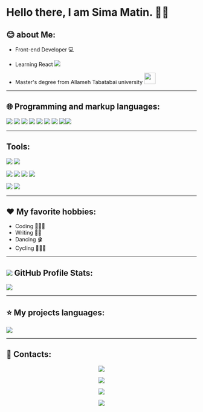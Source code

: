 # Hello there, I am Sima Matin. 🙋‍♀️

## 😊 about Me:

- Front-end Developer 💻

- Learning React ![](https://img.shields.io/badge/React_Native-20232A?style=for-the-badge&logo=react&logoColor=61DAFB)

- Master's degree from Allameh Tabatabai university <img src="https://github.com/simamatin/simamatin/blob/main/1636796188-atu-logo.jpg?raw=true" width="30px"/>

---


## 🌐 Programming and markup languages:


![](https://img.shields.io/badge/HTML5-E34F26?style=for-the-badge&logo=html5&logoColor=white) ![](https://img.shields.io/badge/CSS3-1572B6?style=for-the-badge&logo=css3&logoColor=white) ![](https://img.shields.io/badge/Sass-CC6699?style=for-the-badge&logo=sass&logoColor=white) ![](	https://img.shields.io/badge/Tailwind_CSS-38B2AC?style=for-the-badge&logo=tailwind-css&logoColor=white) ![](	https://img.shields.io/badge/Bootstrap-563D7C?style=for-the-badge&logo=bootstrap&logoColor=white) ![](https://img.shields.io/badge/GIT-E44C30?style=for-the-badge&logo=git&logoColor=white) ![](	https://img.shields.io/badge/GitHub-100000?style=for-the-badge&logo=github&logoColor=white) ![](https://img.shields.io/badge/JavaScript-323330?style=for-the-badge&logo=javascript&logoColor=F7DF1E)![](https://img.shields.io/badge/npm-CB3837?style=for-the-badge&logo=npm&logoColor=white)

---


## Tools:


![](https://img.shields.io/badge/Adobe%20Photoshop-31A8FF?style=for-the-badge&logo=Adobe%20Photoshop&logoColor=black) ![](https://img.shields.io/badge/Adobe%20Illustrator-FF9A00?style=for-the-badge&logo=adobe%20illustrator&logoColor=white)


![](https://img.shields.io/badge/Microsoft_PowerPoint-B7472A?style=for-the-badge&logo=microsoft-powerpoint&logoColor=white) ![](https://img.shields.io/badge/Microsoft_Word-2B579A?style=for-the-badge&logo=microsoft-word&logoColor=white) ![](https://img.shields.io/badge/Microsoft_Excel-217346?style=for-the-badge&logo=microsoft-excel&logoColor=white) ![](https://img.shields.io/badge/Microsoft_Access-A4373A?style=for-the-badge&logo=microsoft-access&logoColor=white)

 ![](http://img.shields.io/badge/-PHPStorm-181717?style=for-the-badge&logo=phpstorm&logoColor=white) ![](	https://img.shields.io/badge/Visual_Studio_Code-0078D4?style=for-the-badge&logo=visual%20studio%20code&logoColor=white)

 
---


## ❤️ My favorite hobbies:

- Coding 👩🏾‍💻
- Writing ✍🏾
- Dancing 🩰
- Cycling 🚴🏾‍♀️
 
---


## <img src="https://github.com/simamatin/simamatin/blob/main/icons8-github-30.png?raw=true" /> GitHub Profile Stats:
<a href="https://github.com/simamatin">
<img src="https://github-readme-stats.vercel.app/api?username=simamatin&show_icons=true&theme=tokyonight" />
</a>

---


## ⭐ My projects languages:

<img src="https://github-readme-stats.vercel.app/api/top-langs/?username=simamatin" />

---


## 📧 Contacts:

<p align="center">
  <a href="https://simamatin.dev@gmail.com">
  <img src="https://img.shields.io/badge/Email:-simamatin.dev@gmail.com-5c85cb?style=flat&logo=gmail">
  </a> 
</p>

<p align="center">
  <a href="https://linkedIn/SimaMatin/">
  <img src="https://img.shields.io/badge/LinkedIn: -Sima Matin-blue?style=flat&logo=linkedIn">
  </a> 
</p>

<p align="center">
  <a href="https://instagram.com/simamatin/">
  <img src="https://img.shields.io/badge/Instagram: -simamatin-red?style=flat&logo=instagram">
  </a> 
</p>

<p align="center">
  <a href="https://t.me/Sima/">
  <img src="https://img.shields.io/badge/Telegram: -@SimaMatin-blue?style=flat&logo=telegram">
  </a> 
</p>

